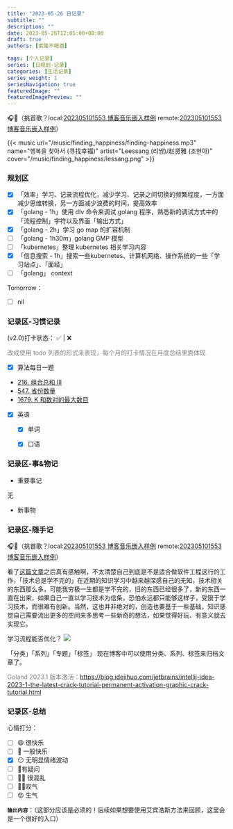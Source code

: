 ```yaml
---
title: "2023-05-26 日记录"
subtitle: ""
description: ""
date: 2023-05-26T12:05:00+08:00
draft: true
authors: [索隆不喝酒]

tags: [个人记录]
series: [日规划-记录]
categories: [生活记录]
series_weight: 1
seriesNavigation: true
featuredImage: ""
featuredImagePreview: ""
---
```

<!--more-->

🎧🎵（挑首歌？local:[202305101553 博客音乐嵌入样例](content/posts/life/music/202305101553%20博客音乐嵌入样例.md) remote:[202305101553 博客音乐嵌入样例](http://honghuiqiang.com/202305101553-%E5%8D%9A%E5%AE%A2%E9%9F%B3%E4%B9%90%E5%B5%8C%E5%85%A5%E6%A0%B7%E4%BE%8B/)）

{{< music url="/music/finding_happiness/finding-happiness.mp3" name="행복을 찾아서 (寻找幸福)" artist="Leessang (리쌍)/赵贤雅 (조현아)" cover="/music/finding_happiness/lessang.png" >}}

### 规划区

- [x]  「效率」学习、记录流程优化，减少学习、记录之间切换的频繁程度，一方面减少思维转换，另一方面减少浪费的时间，提高效率
- [x]  「golang - 1h」使用 dlv 命令来调试 golang 程序，熟悉新的调试方式中的「流程控制」字符以及界面「输出方式」
- [x]  「golang - 2h」学习 go map 的扩容机制
- [ ]  「golang - 1h30m」golang GMP 模型
- [ ]  「kubernetes」整理 kubernetes 相关学习内容
- [x]  「信息搜索 - 1h」搜索一些kubernetes、计算机网络、操作系统的一些「学习站点」、「面经」
- [ ]  「golang」 context

Tomorrow：
- [ ] nil

### 记录区-习惯记录

(v2.0)打卡状态： ✅   |  ❌ 

<font color=grey>改成使用 todo 列表的形式来表现，每个月的打卡情况在月度总结里面体现</font>

- [x] 算法每日一题
- [216. 组合总和 III](https://leetcode.cn/problems/combination-sum-iii/)
- [547. 省份数量](https://leetcode.cn/problems/number-of-provinces/)
- [1679. K 和数对的最大数目](https://leetcode.cn/problems/max-number-of-k-sum-pairs/)
- [x] 英语
	- [x] 单词
	- [x] 口语


### 记录区-事&物记

- 重要事记

无

- 新事物

### 记录区-随手记
🎧🎵（挑首歌？local:[202305101553 博客音乐嵌入样例](content/posts/life/music/202305101553%20博客音乐嵌入样例.md) remote:[202305101553 博客音乐嵌入样例](http://honghuiqiang.com/202305101553-%E5%8D%9A%E5%AE%A2%E9%9F%B3%E4%B9%90%E5%B5%8C%E5%85%A5%E6%A0%B7%E4%BE%8B/)）

看了[这篇文章](https://www.infoq.cn/article/fMNHfgbHA0UqBlx7k4SD)之后真有感触啊，不太清楚自己到底是不是适合做软件工程这行的工作，「技术总是学不完的」在近期的知识学习中越来越深感自己的无知，技术相关的东西那么多，可能我穷极一生都是学不完的，旧的东西已经很多了，新的东西一直在出来，如果自己一直以学习技术为信条，恐怕永远都只能够这样子，受限于学习技术，而很难有创新。当然，这也并非绝对的，创造也要基于一些基础，知识感觉自己需要流出更多的空间来多思考一些新奇的想法，如果觉得好玩、有意义就去实现它。


学习流程能否优化？
![](images/posts/Pasted%20image%2020230526131348.png)



「分类」「系列」「专题」「标签」
现在博客中可以使用分类、系列、标签来归档文章了。


<font color=grey>Goland 2023.1 版本激活：https://blog.idejihuo.com/jetbrains/intellij-idea-2023-1-the-latest-crack-tutorial-permanent-activation-graphic-crack-tutorial.html
</font>

### 记录区-总结

心情打分：
- [ ] 😆 很快乐
- [ ] 🙂 一般快乐
- [x] 😶 无明显情绪波动
- [ ] 🧐有疑问
- [ ] 😵‍💫 很混乱
- [ ] 😮‍💨叹气
- [ ] 😡 生气

**`输出内容`**：（这部分应该是必须的！后续如果想要使用艾宾浩斯方法来回顾，这里会是一个很好的入口）
